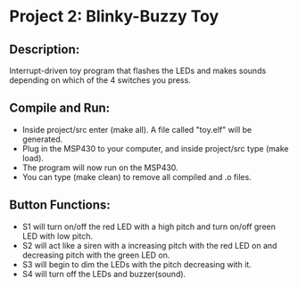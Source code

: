 Project 2: Blinky-Buzzy Toy
===========================

## Description:

Interrupt-driven toy program that flashes the LEDs and makes sounds depending
on which of the 4 switches you press.

## Compile and Run:

* Inside project/src enter (make all). A file called "toy.elf" will be generated.
* Plug in the MSP430 to your computer, and inside project/src type (make load).
* The program will now run on the MSP430.
* You can type (make clean) to remove all compiled and .o files.

## Button Functions:

* S1 will turn on/off the red LED with a high pitch and turn on/off green LED
  with low pitch.
* S2 will act like a siren with a increasing pitch with the red LED on and
  decreasing pitch with the green LED on.
* S3 will begin to dim the LEDs with the pitch decreasing with it.
* S4 will turn off the LEDs and buzzer(sound).
